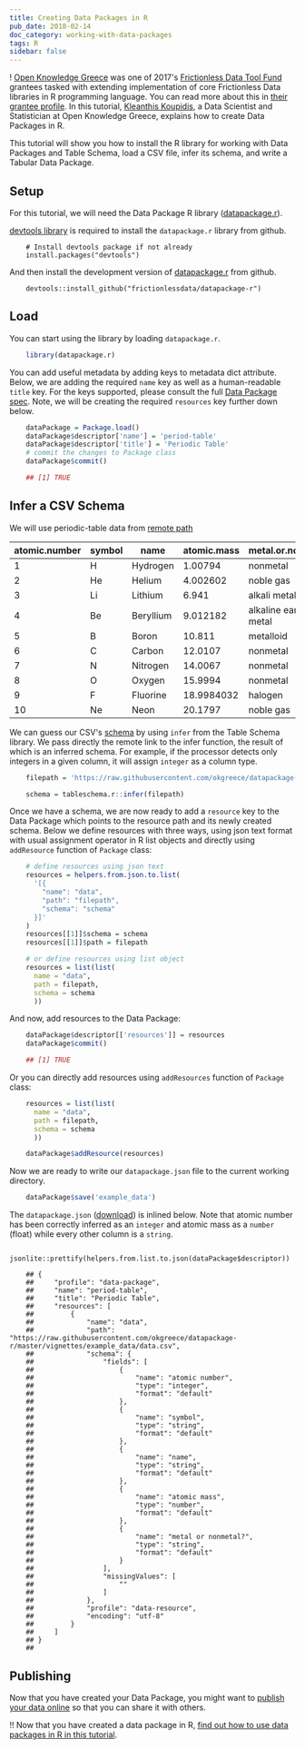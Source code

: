 ```yaml
---
title: Creating Data Packages in R
pub_date: 2018-02-14
doc_category: working-with-data-packages
tags: R
sidebar: false
---
```


! [Open Knowledge Greece][okgreece] was one of 2017's [Frictionless Data Tool Fund][toolfund] grantees tasked with extending implementation of core Frictionless Data libraries in R programming language. You can read more about this in [their grantee profile][toolfund-okgreece]. In this tutorial, [Kleanthis Koupidis](https://twitter.com/Kleanthis_k10), a Data Scientist and Statistician at Open Knowledge Greece, explains how to create Data Packages in R.

This tutorial will show you how to install the R library for working with Data Packages and Table Schema, load a CSV file, infer its schema, and write a Tabular Data Package.

## Setup

For this tutorial, we will need the Data Package R library ([datapackage.r][dp-r]).

[devtools library][r-devtools] is required to install the `datapackage.r` library from github.

```
    # Install devtools package if not already
    install.packages("devtools")
```

And then install the development version of [datapackage.r][dp-r] from github.

```
    devtools::install_github("frictionlessdata/datapackage-r")
```

## Load

You can start using the library by loading `datapackage.r`.

```r
    library(datapackage.r)
```

You can add useful metadata by adding keys to metadata dict attribute. Below, we are adding the required `name` key as well as a human-readable `title` key. For the keys supported, please consult the full [Data Package spec][dp]. Note, we will be creating the required `resources` key further down below.

```r
    dataPackage = Package.load()
    dataPackage$descriptor['name'] = 'period-table'
    dataPackage$descriptor['title'] = 'Periodic Table'
    # commit the changes to Package class
    dataPackage$commit()

    ## [1] TRUE
```

## Infer a CSV Schema

We will use periodic-table data from [remote path](https://raw.githubusercontent.com/frictionlessdata/datapackage-r/9eed05d1710fd69a0cb74f7941c7f142563f571b/vignettes/example_data/data.csv)

| atomic.number | symbol | name      | atomic.mass | metal.or.nonmetal.   |
|---------------|--------|-----------|-------------|----------------------|
| 1             | H      | Hydrogen  | 1.00794     | nonmetal             |
| 2             | He     | Helium    | 4.002602    | noble gas            |
| 3             | Li     | Lithium   | 6.941       | alkali metal         |
| 4             | Be     | Beryllium | 9.012182    | alkaline earth metal |
| 5             | B      | Boron     | 10.811      | metalloid            |
| 6             | C      | Carbon    | 12.0107     | nonmetal             |
| 7             | N      | Nitrogen  | 14.0067     | nonmetal             |
| 8             | O      | Oxygen    | 15.9994     | nonmetal             |
| 9             | F      | Fluorine  | 18.9984032  | halogen              |
| 10            | Ne     | Neon      | 20.1797     | noble gas            |

We can guess our CSV's [schema][ts] by using `infer` from the Table Schema library. We pass directly the remote link to the infer function, the result of which is an inferred schema. For example, if the processor detects only integers in a given column, it will assign `integer` as a column type.

```r
    filepath = 'https://raw.githubusercontent.com/okgreece/datapackage-r/master/vignettes/example_data/data.csv'

    schema = tableschema.r::infer(filepath)
```

Once we have a schema, we are now ready to add a `resource` key to the Data Package which points to the resource path and its newly created schema. Below we define resources with three ways, using json text format with usual assignment operator in R list objects and directly using `addResource` function of `Package` class:

```r
    # define resources using json text
    resources = helpers.from.json.to.list(
      '[{
        "name": "data",
        "path": "filepath",
        "schema": "schema"
      }]'
    )
    resources[[1]]$schema = schema
    resources[[1]]$path = filepath

    # or define resources using list object
    resources = list(list(
      name = "data",
      path = filepath,
      schema = schema
      ))
```

And now, add resources to the Data Package:

```r
    dataPackage$descriptor[['resources']] = resources
    dataPackage$commit()

    ## [1] TRUE
```

Or you can directly add resources using `addResources` function of `Package` class:

```r
    resources = list(list(
      name = "data",
      path = filepath,
      schema = schema
      ))

    dataPackage$addResource(resources)
```

Now we are ready to write our `datapackage.json` file to the current working directory.

```r
    dataPackage$save('example_data')
```

The `datapackage.json` ([download](https://raw.githubusercontent.com/okgreece/datapackage-r/master/vignettes/example_data/package.json)) is inlined below. Note that atomic number has been correctly inferred as an `integer` and atomic mass as a `number` (float) while every other column is a `string`.

```
    jsonlite::prettify(helpers.from.list.to.json(dataPackage$descriptor))

    ## {
    ##     "profile": "data-package",
    ##     "name": "period-table",
    ##     "title": "Periodic Table",
    ##     "resources": [
    ##         {
    ##             "name": "data",
    ##             "path": "https://raw.githubusercontent.com/okgreece/datapackage-r/master/vignettes/example_data/data.csv",
    ##             "schema": {
    ##                 "fields": [
    ##                     {
    ##                         "name": "atomic number",
    ##                         "type": "integer",
    ##                         "format": "default"
    ##                     },
    ##                     {
    ##                         "name": "symbol",
    ##                         "type": "string",
    ##                         "format": "default"
    ##                     },
    ##                     {
    ##                         "name": "name",
    ##                         "type": "string",
    ##                         "format": "default"
    ##                     },
    ##                     {
    ##                         "name": "atomic mass",
    ##                         "type": "number",
    ##                         "format": "default"
    ##                     },
    ##                     {
    ##                         "name": "metal or nonmetal?",
    ##                         "type": "string",
    ##                         "format": "default"
    ##                     }
    ##                 ],
    ##                 "missingValues": [
    ##                     ""
    ##                 ]
    ##             },
    ##             "profile": "data-resource",
    ##             "encoding": "utf-8"
    ##         }
    ##     ]
    ## }
    ##
```

## Publishing

Now that you have created your Data Package, you might want to [publish your data online](/guides/publish-online/) so that you can share it with others.

!! Now that you have created a data package in R, [find out how to use data packages in R in this tutorial][use-r].

[dp]: /specs/data-package/
[tdp]: /specs/tabular-data-package/
[okgreece]: http://okfn.gr/
[toolfund]: https://toolfund.frictionlessdata.io
[toolfund-okgreece]:https://frictionlessdata.io/articles/open-knowledge-greece/
[dp-r]: https://github.com/frictionlessdata/datapackage-r
[ts]: /docs/table-schema/
[r-devtools]: https://cran.r-project.org/package=devtools
[fd-gitter]: http://gitter.im/frictionlessdata/chat
[dp-r-issues]: https://github.com/frictionlessdata/datapackage-r/issues

[use-r]: /docs/using-data-packages-in-r/